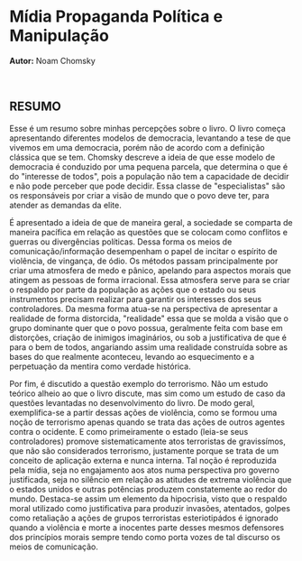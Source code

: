 # Mídia Propaganda Política e Manipulação

**Autor:** Noam Chomsky

<br>

## RESUMO

Esse é um resumo sobre minhas percepções sobre o livro. O livro começa apresentando diferentes modelos de democracia, levantando a tese de que vivemos em uma democracia, porém não de acordo com a definição clássica que se tem. Chomsky descreve a ideia de que esse modelo de democracia é conduzido por uma pequena parcela, que determina o que é do "interesse de todos", pois a população não tem a capacidade de decidir e não pode perceber que pode decidir. Essa classe de "especialistas" são os responsáveis por criar a visão de mundo que o povo deve ter, para atender as demandas da elite.

É apresentado a ideia de que de maneira geral, a sociedade se comparta de maneira pacífica em relação as questões que se colocam como conflitos e guerras ou divergências políticas. Dessa forma os meios de comunicação/informação desempenham o papel de incitar o espírito de violência, de vingança, de ódio. Os métodos passam principalmente por criar uma atmosfera de medo e pânico, apelando para aspectos morais que atingem as pessoas de forma irracional. Essa atmosfera serve para se criar o respaldo por parte da população as ações que o estado ou seus instrumentos precisam realizar para garantir os interesses dos seus controladores. Da mesma forma atua-se na perspectiva de apresentar a realidade de forma distorcida, "realidade" essa que se molda a visão que o grupo dominante quer que o povo possua, geralmente feita com base em distorções, criação de inimigos imaginários, ou sob a justificativa de que é para o bem de todos, angariando assim uma realidade construída sobre as bases do que realmente aconteceu, levando ao esquecimento e a perpetuação da mentira como verdade histórica.

Por fim, é discutido a questão exemplo do terrorismo. Não um estudo teórico alheio ao que o livro discute, mas sim como um estudo de caso da questões levantadas no desenvolvimento do livro. De modo geral, exemplifica-se a partir dessas ações de violência, como se formou uma noção de terrorismo apenas quando se trata das ações de outros agentes contra o ocidente. E como primeiramente o estado (leia-se seus controladores) promove sistematicamente atos terroristas de gravissímos, que não são considerados terrorismo, justamente porque se trata de um conceito de aplicação externa e nunca interna. Tal noção é reproduzida pela mídia, seja no engajamento aos atos numa perspectiva pro governo justificada, seja no silêncio em relação as atitudes de extrema violência que o estados unidos e outras potências produzem constatemente ao redor do mundo. Destaca-se assim um elemento da hipocrisia, visto que o respaldo moral utilizado como justificativa para produzir invasões, atentados, golpes como retaliação a ações de grupos terroristas esteriotipádos é ignorado quando a violência e morte a inocentes parte desses mesmos defensores dos princípios morais sempre tendo como porta vozes de tal discurso os meios de comunicação.